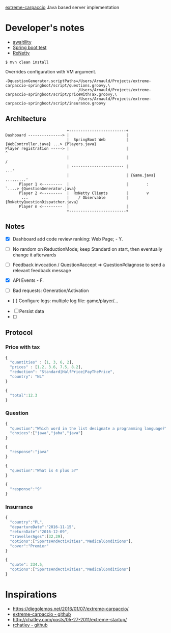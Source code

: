 [extreme-carpaccio](https://github.com/dlresende/extreme-carpaccio) Java based server implementation


# Developer's notes

* [awaitility](https://github.com/awaitility/awaitility/wiki/Usage)
* [Spring boot test](http://docs.spring.io/spring-boot/docs/current/reference/html/boot-features-testing.html)
* [RxNetty](https://github.com/ReactiveX/RxNetty)

```
$ mvn clean install
```

Overrides configuration with VM argument.

```
-DquestionGenerator.scriptPaths=/Users/Arnauld/Projects/extreme-carpaccio-springboot/script/questions.groovy,\
                                /Users/Arnauld/Projects/extreme-carpaccio-springboot/script/priceWithTax.groovy,\
                                /Users/Arnauld/Projects/extreme-carpaccio-springboot/script/insurance.groovy
```

## Architecture

```
                           +-------------------------+
Dashboard ---------------> |                         |
                           |  SpringBoot Web         | {WebController.java} ...> {Players.java}
Player registration -----> |                         |                            ^
                           |                         |                           /
                           | ----------------------- |                       ...' 
                           |                         | {Game.java} .........'
      Player 1 <---------  |                         |        :             `....> {QuestionGenerator.java}
      Player 2 <---------  |  RxNetty Clients        |        v
       ...                 |    / Observable         | {RxNettyQuestionDispatcher.java}
      Player n <---------  |                         |
                           +-------------------------+

```

## Notes

* [x] Dashboard add code review ranking: Web Page; - Y.
* [ ] No random on ReductionMode; keep Standard on start, then eventually change it afterwards
* [ ] Feedback invocation / Question#accept => Question#diagnose to send a relevant feedback message
* [x] API Events - F.



* [ ] Bad requests: Generation/Activation 
* [ ] Configure logs: multiple log file: game/player/...
* [ ] Persist data
* [ ] 

## Protocol

### Price with tax

```javascript
{
  "quantities" : [1, 3, 6, 2],
  "prices" : [1.2, 3.6, 7.5, 8.2],
  "reduction": "Standard|HalfPrice|PayThePrice",
  "country": "NL"
}
```

```javascript
{
  "total":12.3
}
```

### Question

```javascript
{
  "question":"Which word in the list designate a programming language?",
  "choices":["jawa","jaba","java"]
}
```

```javascript
{
  "response":"java"
}
```

```javascript
{
  "question":"What is 4 plus 5?"
}
```

```javascript
{
  "response":"9"
}
```

### Insurrance

```javascript
{
  "country":"PL",
  "departureDate":"2016-11-15",
  "returnDate":"2016-12-09",
  "travellerAges":[32,39],
  "options":["SportsAndActivities","MedicalConditions"],
  "cover":"Premier"
}
```

```javascript
{
  "quote": 234.5,
  "options":["SportsAndActivities","MedicalConditions"]
}
```
# Inspirations

* https://diegolemos.net/2016/01/07/extreme-carpaccio/
* [extreme-carpaccio - github](https://github.com/dlresende/extreme-carpaccio)
* http://chatley.com/posts/05-27-2011/extreme-startup/
* [rchatley - github](https://github.com/rchatley/extreme_startup/blob/master/lib/extreme_startup/question_factory.rb)

